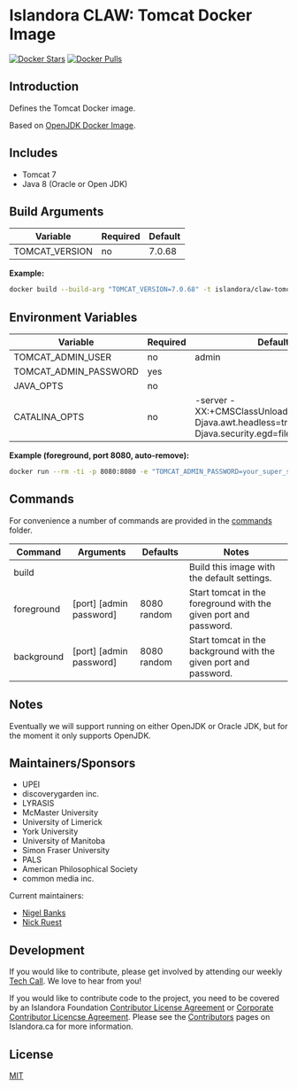 # Islandora CLAW: Tomcat Docker Image

[![Docker Stars](https://img.shields.io/docker/stars/islandora/claw-tomcat.svg)](https://hub.docker.com/r/islandora/claw-tomcat/)
[![Docker Pulls](https://img.shields.io/docker/pulls/islandora/claw-tomcat.svg)](https://hub.docker.com/r/islandora/claw-tomcat/)

## Introduction

Defines the Tomcat Docker image. 

Based on [OpenJDK Docker Image](https://github.com/Islandora-CLAW/claw-docker-open-jdk).

## Includes

* Tomcat 7
* Java 8 (Oracle or Open JDK)

## Build Arguments

| Variable       | Required | Default |
|----------------|----------|---------|
| TOMCAT_VERSION | no       |  7.0.68 |

**Example:**
```bash
docker build --build-arg "TOMCAT_VERSION=7.0.68" -t islandora/claw-tomcat .
```

## Environment Variables

| Variable              | Required | Default                                                                                              |
|-----------------------|----------|------------------------------------------------------------------------------------------------------|
| TOMCAT_ADMIN_USER     | no       | admin                                                                                                |
| TOMCAT_ADMIN_PASSWORD | yes      |                                                                                                      |
| JAVA_OPTS             | no       |                                                                                                      |
| CATALINA_OPTS         | no       | -server -XX:+CMSClassUnloadingEnabled -Djava.awt.headless=true -Djava.security.egd=file:/dev/urandom |

**Example (foreground, port 8080, auto-remove):**
```bash
docker run --rm -ti -p 8080:8080 -e "TOMCAT_ADMIN_PASSWORD=your_super_secure_password" islandora/claw-tomcat
```

## Commands

For convenience a number of commands are provided in the [commands](/commands)
folder.

| Command    | Arguments               | Defaults    | Notes                                                            |
|------------|-------------------------|-------------|------------------------------------------------------------------|
| build      |                         |             | Build this image with the default settings.                      |
| foreground | [port] [admin password] | 8080 random | Start tomcat in the foreground with the given port and password. |
| background | [port] [admin password] | 8080 random | Start tomcat in the background with the given port and password. |

## Notes

Eventually we will support running on either OpenJDK or Oracle JDK, but for the moment it only supports OpenJDK.

## Maintainers/Sponsors

* UPEI
* discoverygarden inc.
* LYRASIS
* McMaster University
* University of Limerick
* York University
* University of Manitoba
* Simon Fraser University
* PALS
* American Philosophical Society
* common media inc.

Current maintainers:

* [Nigel Banks](https://github.com/nigelgbanks)
* [Nick Ruest](https://github.com/ruebot)

## Development

If you would like to contribute, please get involved by attending our weekly [Tech Call](https://github.com/Islandora-CLAW/CLAW/wiki). We love to hear from you!

If you would like to contribute code to the project, you need to be covered by an Islandora Foundation [Contributor License Agreement](http://islandora.ca/sites/default/files/islandora_cla.pdf) or [Corporate Contributor Licencse Agreement](http://islandora.ca/sites/default/files/islandora_ccla.pdf). Please see the [Contributors](http://islandora.ca/resources/contributors) pages on Islandora.ca for more information.

## License

[MIT](https://opensource.org/licenses/MIT)
